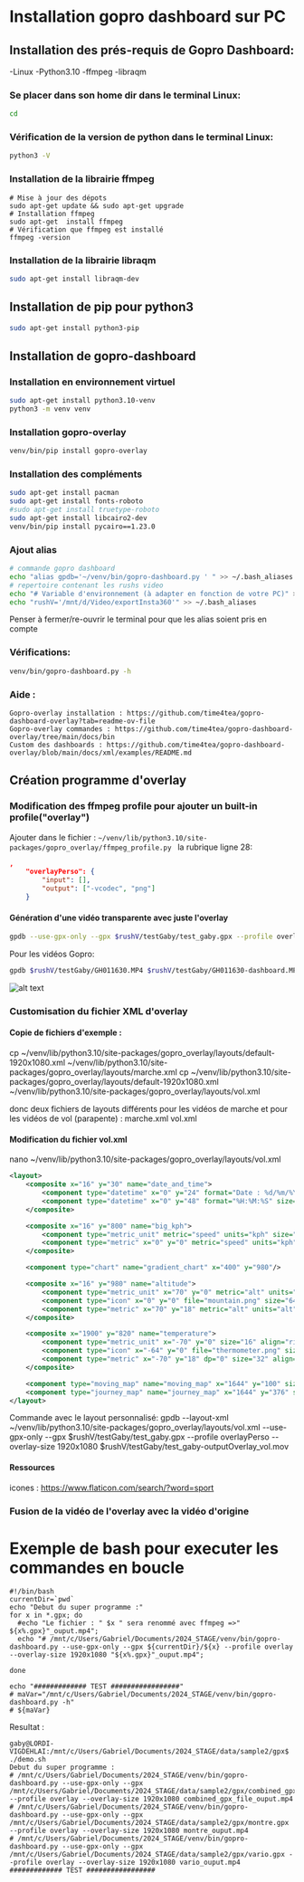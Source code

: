   # Installation gopro dashboard sur PC


## Installation des prés-requis de Gopro Dashboard:
-Linux
-Python3.10
-ffmpeg
-libraqm 

### Se placer dans son home dir dans le terminal Linux:
```sh
cd
```
### Vérification de la version de python dans le terminal Linux:
```sh
python3 -V
```

### Installation de la librairie ffmpeg


```shell
# Mise à jour des dépots
sudo apt-get update && sudo apt-get upgrade
# Installation ffmpeg
sudo apt-get  install ffmpeg
# Vérification que ffmpeg est installé
ffmpeg -version
```

### Installation  de la librairie libraqm

```sh
sudo apt-get install libraqm-dev
```

## Installation de pip pour python3
```sh
sudo apt-get install python3-pip
```

## Installation de gopro-dashboard
### Installation en environnement virtuel
```sh
sudo apt-get install python3.10-venv
python3 -m venv venv
```
### Installation gopro-overlay
```sh
venv/bin/pip install gopro-overlay
```

### Installation des compléments
```sh
sudo apt-get install pacman
sudo apt-get install fonts-roboto
#sudo apt-get install truetype-roboto
sudo apt-get install libcairo2-dev
venv/bin/pip install pycairo==1.23.0
```


### Ajout alias
```sh
# commande gopro dashboard
echo "alias gpdb='~/venv/bin/gopro-dashboard.py ' " >> ~/.bash_aliases
# repertoire contenant les rushs video
echo "# Variable d'environnement (à adapter en fonction de votre PC)" >> ~/.bash_aliases
echo "rushV='/mnt/d/Video/exportInsta360'" >> ~/.bash_aliases
```
Penser à fermer/re-ouvrir le terminal pour que les alias soient pris en compte


### Vérifications:
```sh
venv/bin/gopro-dashboard.py -h
```
### Aide :
    Gopro-overlay installation : https://github.com/time4tea/gopro-dashboard-overlay?tab=readme-ov-file
    Gopro-overlay commandes : https://github.com/time4tea/gopro-dashboard-overlay/tree/main/docs/bin
    Custom des dashboards : https://github.com/time4tea/gopro-dashboard-overlay/blob/main/docs/xml/examples/README.md    
    
## Création programme d'overlay

### Modification des ffmpeg profile pour ajouter un built-in profile("overlay")
Ajouter dans le fichier : ```~/venv/lib/python3.10/site-packages/gopro_overlay/ffmpeg_profile.py ```
la rubrique ligne 28:
```json
,
    "overlayPerso": {
        "input": [],
        "output": ["-vcodec", "png"]
    }
```

#### Génération d'une vidéo transparente avec juste l'overlay 
```sh
gpdb --use-gpx-only --gpx $rushV/testGaby/test_gaby.gpx --profile overlayPerso--overlay-size 1920x1080 $rushV/testGaby/test_gaby-outputOverlay.mov
```

Pour les vidéos Gopro:
```sh
gpdb $rushV/testGaby/GH011630.MP4 $rushV/testGaby/GH011630-dashboard.MP4
```
![alt text](image.png)


### Customisation du fichier XML d'overlay
#### Copie de fichiers d'exemple :
cp ~/venv/lib/python3.10/site-packages/gopro_overlay/layouts/default-1920x1080.xml ~/venv/lib/python3.10/site-packages/gopro_overlay/layouts/marche.xml
cp ~/venv/lib/python3.10/site-packages/gopro_overlay/layouts/default-1920x1080.xml ~/venv/lib/python3.10/site-packages/gopro_overlay/layouts/vol.xml

donc deux fichiers de layouts différents pour les vidéos de marche et pour les vidéos de vol (parapente) :
    marche.xml
    vol.xml
    
#### Modification du fichier vol.xml

nano ~/venv/lib/python3.10/site-packages/gopro_overlay/layouts/vol.xml

```xml
<layout>
    <composite x="16" y="30" name="date_and_time">
        <component type="datetime" x="0" y="24" format="Date : %d/%m/%Y" size="16" align="left"/>
        <component type="datetime" x="0" y="48" format="%H:%M:%S" size="32" align="left"/>
    </composite>

    <composite x="16" y="800" name="big_kph">
        <component type="metric_unit" metric="speed" units="kph" size="16">VITESSE(Km/h)</component>
        <component type="metric" x="0" y="0" metric="speed" units="kph" dp="0" size="160" />
    </composite>

    <component type="chart" name="gradient_chart" x="400" y="980"/>

    <composite x="16" y="980" name="altitude">
        <component type="metric_unit" x="70" y="0" metric="alt" units="alt" size="16">ALT({:~C})</component>
        <component type="icon" x="0" y="0" file="mountain.png" size="64"/>
        <component type="metric" x="70" y="18" metric="alt" units="alt" dp="0" size="32" />
    </composite>

    <composite x="1900" y="820" name="temperature">
        <component type="metric_unit" x="-70" y="0" size="16" align="right" metric="temp" units="temp">TEMP({:~C})</component>
        <component type="icon" x="-64" y="0" file="thermometer.png" size="64"/>
        <component type="metric" x="-70" y="18" dp="0" size="32" align="right" metric="temp" units="temp"/>
    </composite>

    <component type="moving_map" name="moving_map" x="1644" y="100" size="256" zoom="16" corner_radius="35"/>
    <component type="journey_map" name="journey_map" x="1644" y="376" size="256" corner_radius="35"/>
</layout>
```

Commande avec le layout personnalisé:
gpdb --layout-xml ~/venv/lib/python3.10/site-packages/gopro_overlay/layouts/vol.xml --use-gpx-only --gpx $rushV/testGaby/test_gaby.gpx --profile overlayPerso --overlay-size 1920x1080 $rushV/testGaby/test_gaby-outputOverlay_vol.mov

#### Ressources 
icones : https://www.flaticon.com/search/?word=sport

### Fusion de la vidéo de l'overlay avec la vidéo d'origine




# Exemple de bash pour executer les commandes en boucle

```shell
#!/bin/bash
currentDir=`pwd`
echo "Debut du super programme :"
for x in *.gpx; do 
  #echo "Le fichier : " $x " sera renommé avec ffmpeg =>" ${x%.gpx}"_ouput.mp4"; 
  echo "# /mnt/c/Users/Gabriel/Documents/2024_STAGE/venv/bin/gopro-dashboard.py --use-gpx-only --gpx ${currentDir}/${x} --profile overlay --overlay-size 1920x1080 "${x%.gpx}"_ouput.mp4";
 
done

echo "############# TEST #################"
# maVar="/mnt/c/Users/Gabriel/Documents/2024_STAGE/venv/bin/gopro-dashboard.py -h"
# ${maVar}
```

Resultat :
```shell
gaby@LORDI-VIGDEHLAI:/mnt/c/Users/Gabriel/Documents/2024_STAGE/data/sample2/gpx$ ./demo.sh 
Debut du super programme :
# /mnt/c/Users/Gabriel/Documents/2024_STAGE/venv/bin/gopro-dashboard.py --use-gpx-only --gpx /mnt/c/Users/Gabriel/Documents/2024_STAGE/data/sample2/gpx/combined_gpx_file.gpx --profile overlay --overlay-size 1920x1080 combined_gpx_file_ouput.mp4    
# /mnt/c/Users/Gabriel/Documents/2024_STAGE/venv/bin/gopro-dashboard.py --use-gpx-only --gpx /mnt/c/Users/Gabriel/Documents/2024_STAGE/data/sample2/gpx/montre.gpx --profile overlay --overlay-size 1920x1080 montre_ouput.mp4
# /mnt/c/Users/Gabriel/Documents/2024_STAGE/venv/bin/gopro-dashboard.py --use-gpx-only --gpx /mnt/c/Users/Gabriel/Documents/2024_STAGE/data/sample2/gpx/vario.gpx --profile overlay --overlay-size 1920x1080 vario_ouput.mp4
############# TEST #################
```

